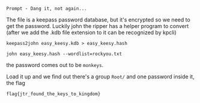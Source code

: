 `Prompt - Dang it, not again...`

The file is a keepass password database, but it's encrypted so we need to get the password. Luckily john the ripper has a helper program to convert (after we add the .kdb file extension to it can be recognized by kpcli)

`keepass2john easy_keesy.kdb > easy_keesy.hash`

`john easy_keesy.hash --wordlist=rockyou.txt`

the password comes out to be `monkeys`. 

Load it up and we find out there's a group `Root/` and one password inside it, the flag

`flag{jtr_found_the_keys_to_kingdom}`
